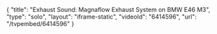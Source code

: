 {
    "title": "Exhaust Sound: Magnaflow Exhaust System on BMW E46 M3",
    "type": "solo",
    "layout": "iframe-static",
    "videoId": "6414596",
    "url": "\/tvpembed\/6414596"
}